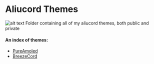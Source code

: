# Aliucord Themes
![alt text](https://github.com/longjohnpeter/Aliucord-Themes/blob/main/Thumb.png?raw=true)
Folder containing all of my aliucord themes, both public and private

#### An index of themes:
+ [PureAmoled](/PureAmoled)
+ [BreezeCord](/BreezeCord)
